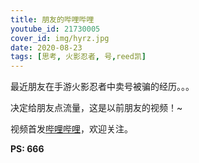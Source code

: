 ```yaml
---
title: 朋友的哔哩哔哩
youtube_id: 21730005
cover_id: img/hyrz.jpg
date: 2020-08-23
tags: [思考, 火影忍者, 号,reed凯]
---
```

最近朋友在手游火影忍者中卖号被骗的经历。。。

决定给朋友点流量，这是以前朋友的视频！~

视频首发[哔哩哔哩](https://www.bilibili.com/video/BV1wA41187cW)，欢迎关注。

**PS:	666**
